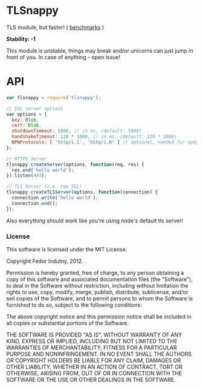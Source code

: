 # TLSnappy

TLS module, but faster! ( [benchmarks][1] )

**Stability: -1**

This module is unstable, things may break and/or unicorns can just jump in front
of you. In case of anything - open issue!

# API

```javascript
var tlsnappy = require('tlsnappy');

// SSL server options
var options = {
  key: Blob,
  cert: Blob,
  shutdownTimeout: 5000, // in ms, (default: 5000)
  handshakeTimeout: 120 * 1000, // in ms, (default: 120 * 1000)
  NPNProtocols: [ 'http/1.1', 'http/1.0' ] // optional, needed for spdy
};

// HTTPS Server
tlsnappy.createServer(options, function(req, res) {
  res.end('hello world');
}).listen(443);

// TLS Server (i.e. raw SSL)
tlsnappy.createTLSServer(options, function(connection) {
  connection.write('hello world');
  connection.end();
});
```

Also everything should work like you're using node's default tls server!

### License

This software is licensed under the MIT License.

Copyright Fedor Indutny, 2012.

Permission is hereby granted, free of charge, to any person obtaining a
copy of this software and associated documentation files (the
"Software"), to deal in the Software without restriction, including
without limitation the rights to use, copy, modify, merge, publish,
distribute, sublicense, and/or sell copies of the Software, and to permit
persons to whom the Software is furnished to do so, subject to the
following conditions:

The above copyright notice and this permission notice shall be included
in all copies or substantial portions of the Software.

THE SOFTWARE IS PROVIDED "AS IS", WITHOUT WARRANTY OF ANY KIND, EXPRESS
OR IMPLIED, INCLUDING BUT NOT LIMITED TO THE WARRANTIES OF
MERCHANTABILITY, FITNESS FOR A PARTICULAR PURPOSE AND NONINFRINGEMENT. IN
NO EVENT SHALL THE AUTHORS OR COPYRIGHT HOLDERS BE LIABLE FOR ANY CLAIM,
DAMAGES OR OTHER LIABILITY, WHETHER IN AN ACTION OF CONTRACT, TORT OR
OTHERWISE, ARISING FROM, OUT OF OR IN CONNECTION WITH THE SOFTWARE OR THE
USE OR OTHER DEALINGS IN THE SOFTWARE.

[1]: https://github.com/indutny/tlsnappy/blob/master/benchmark/index.md
